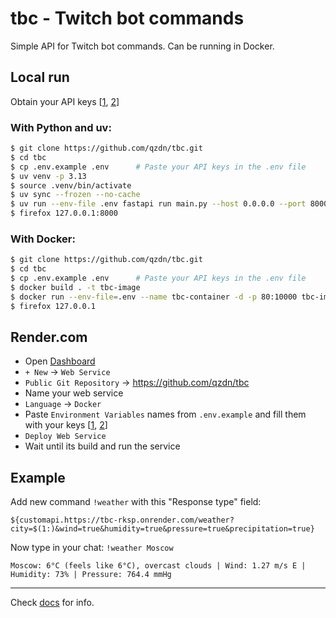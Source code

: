 # tbc - Twitch bot commands

Simple API for Twitch bot commands. Can be running in Docker.

## Local run
Obtain your API keys [[1](https://www.last.fm/api/account/create), [2](https://openweathermap.org/api)]

### With Python and uv:
```bash
$ git clone https://github.com/qzdn/tbc.git
$ cd tbc
$ cp .env.example .env      # Paste your API keys in the .env file
$ uv venv -p 3.13
$ source .venv/bin/activate
$ uv sync --frozen --no-cache
$ uv run --env-file .env fastapi run main.py --host 0.0.0.0 --port 8000
$ firefox 127.0.0.1:8000
```

### With Docker:
```bash
$ git clone https://github.com/qzdn/tbc.git
$ cd tbc
$ cp .env.example .env      # Paste your API keys in the .env file
$ docker build . -t tbc-image
$ docker run --env-file=.env --name tbc-container -d -p 80:10000 tbc-image
$ firefox 127.0.0.1
```

## Render.com
- Open [Dashboard](https://dashboard.render.com/web/new)
- `+ New` -> `Web Service`
- `Public Git Repository` -> https://github.com/qzdn/tbc
- Name your web service
- `Language` -> `Docker`
- Paste `Environment Variables` names from `.env.example` and fill them with your keys [[1](https://www.last.fm/api/account/create), [2](https://openweathermap.org/api)]
- `Deploy Web Service`
- Wait until its build and run the service

## Example 

Add new command `!weather` with this "Response type" field: 
```
${customapi.https://tbc-rksp.onrender.com/weather?city=$(1:)&wind=true&humidity=true&pressure=true&precipitation=true}
```

Now type in your chat: `!weather Moscow`

```
Moscow: 6°C (feels like 6°C), overcast clouds | Wind: 1.27 m/s E | Humidity: 73% | Pressure: 764.4 mmHg 
```

---

Check [docs](https://tbc-rksp.onrender.com/docs) for info. 